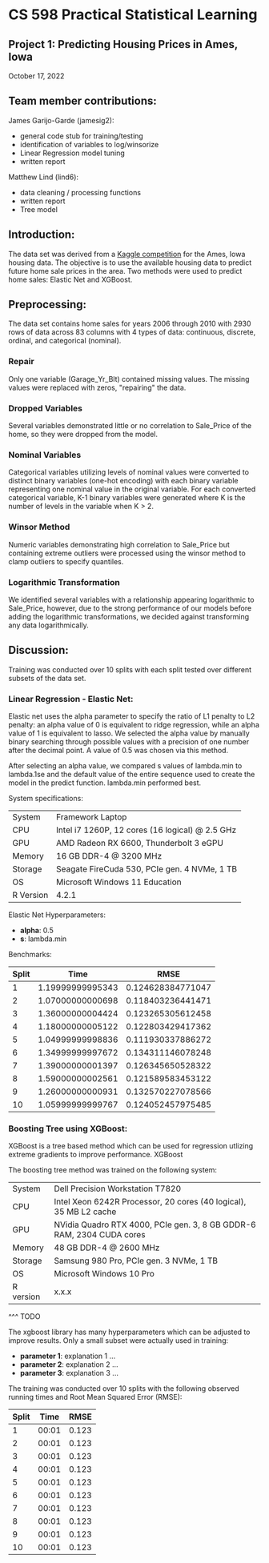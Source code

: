﻿# __CS 598 Practical Statistical Learning__
## __Project 1: Predicting Housing Prices in Ames, Iowa__

October 17, 2022


## __Team member contributions__:

James Garijo-Garde (jamesig2):
- general code stub for training/testing
- identification of variables to log/winsorize
- Linear Regression model tuning
- written report

Matthew Lind (lind6):
- data cleaning / processing functions
- written report
- Tree model

## __Introduction__:

The data set was derived from a [Kaggle competition](https://www.kaggle.com/competitions/house-prices-advanced-regression-techniques/overview/description) for the Ames, Iowa housing data.  The objective is to use the available housing data to predict future home sale prices in the area.  Two methods were used to predict home sales: Elastic Net and XGBoost.

## __Preprocessing__:

The data set contains home sales for years 2006 through 2010 with 2930 rows of data across 83 columns with 4 types of data: continuous, discrete, ordinal, and categorical (nominal).

### Repair
Only one variable (Garage_Yr_Blt) contained missing values.  The missing values were replaced with zeros, "repairing" the data.

### Dropped Variables
Several variables demonstrated little or no correlation to Sale_Price of the home, so they were dropped from the model.

### Nominal Variables
Categorical variables utilizing levels of nominal values were converted to distinct binary variables (one-hot encoding) with each binary variable representing one nominal value in the original variable.  For each converted categorical variable, K-1 binary variables were generated where K is the number of levels in the variable when K > 2.

### Winsor Method
Numeric variables demonstrating high correlation to Sale_Price but containing extreme outliers were processed using the winsor method to clamp outliers to specify quantiles.


### Logarithmic Transformation
We identified several variables with a relationship appearing logarithmic to Sale_Price, however, due to the strong performance of our models before adding the logarithmic transformations, we decided against transforming any data logarithmically.

## __Discussion__:

Training was conducted over 10 splits with each split tested over different subsets of the data set.

### __Linear Regression - Elastic Net__:

Elastic net uses the alpha parameter to specify the ratio of L1 penalty to L2 penalty: an alpha value of 0 is equivalent to ridge regression, while an alpha value of 1 is equivalent to lasso. We selected the alpha value by manually binary searching through possible values with a precision of one number after the decimal point. A value of 0.5 was chosen via this method.

After selecting an alpha value, we compared s values of lambda.min to lambda.1se and the default value of the entire sequence used to create the model in the predict function. lambda.min performed best.

System specifications:

|   |    |
| --- | --- |
| System | Framework Laptop |
|	CPU | Intel i7 1260P, 12 cores (16 logical) @ 2.5 GHz |
| GPU | AMD Radeon RX 6600, Thunderbolt 3 eGPU |
| Memory | 16 GB DDR-4 @ 3200 MHz |
| Storage | Seagate FireCuda 530, PCIe gen. 4 NVMe, 1 TB |
| OS | Microsoft Windows 11 Education |
| R Version | 4.2.1 |


Elastic Net Hyperparameters:
- __alpha__: 0.5
- __s__: lambda.min

Benchmarks: 

| Split | Time | RMSE |
| --- | --- | --- |
| 1  | 1.19999999995343 | 0.124628384771047 |
| 2  | 1.07000000000698 | 0.118403236441471 |
| 3  | 1.36000000004424 | 0.123265305612458 |
| 4  | 1.18000000005122 | 0.122803429417362 |
| 5  | 1.04999999998836 | 0.111930337886272 |
| 6  | 1.34999999997672 | 0.134311146078248 |
| 7  | 1.39000000001397 | 0.126345650528322 |
| 8  | 1.59000000002561 | 0.121589583453122 |
| 9  | 1.26000000000931 | 0.132570227078566 |
| 10 | 1.05999999999767 | 0.124052457975485 |

### __Boosting Tree using XGBoost__:

XGBoost is a tree based method which can be used for regression utlizing extreme gradients to improve performance.  XGBoost 

The boosting tree method was trained on the following system:

|  |  |
| --- | --- |
| System | Dell Precision Workstation T7820 |
| CPU | Intel Xeon 6242R Processor, 20 cores (40 logical), 35 MB L2 cache |
| GPU | NVidia Quadro RTX 4000, PCIe gen. 3, 8 GB GDDR-6 RAM, 2304 CUDA cores |
| Memory | 48 GB DDR-4 @ 2600 MHz |
| Storage | Samsung 980 Pro, PCIe gen. 3 NVMe, 1 TB |
| OS | Microsoft Windows 10 Pro |
| R version | x.x.x |
^^^ TODO

The xgboost library has many hyperparameters which can be adjusted to improve results.  Only a small subset were actually used in training:

- __parameter 1__: explanation 1 ...
- __parameter 2__: explanation 2 ...
- __parameter 3__: explanation 3 ... 

The training was conducted over 10 splits with the following observed running times and Root Mean Squared Error (RMSE):

| Split | Time | RMSE |
| --- | --- | --- |
| 1  | 00:01 | 0.123 |
| 2  | 00:01 | 0.123 |
| 3  | 00:01 | 0.123 |
| 4  | 00:01 | 0.123 |
| 5  | 00:01 | 0.123 |
| 6  | 00:01 | 0.123 |
| 7  | 00:01 | 0.123 |
| 8  | 00:01 | 0.123 |
| 9  | 00:01 | 0.123 |
| 10 | 00:01 | 0.123 |

